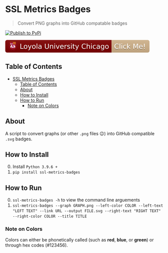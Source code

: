 # SSL Metrics Badges

> Convert PNG graphs into GitHub compatable badges

[![Publish to PyPi](https://github.com/SoftwareSystemsLaboratory/ssl-metrics-badges/actions/workflows/pypi.yml/badge.svg)](https://github.com/SoftwareSystemsLaboratory/ssl-metrics-badges/actions/workflows/pypi.yml)

![Example](tests/luc.svg)

## Table of Contents

- [SSL Metrics Badges](#ssl-metrics-badges)
  - [Table of Contents](#table-of-contents)
  - [About](#about)
  - [How to Install](#how-to-install)
  - [How to Run](#how-to-run)
    - [Note on Colors](#note-on-colors)

## About

A script to convert graphs (or other `.png` files 😉) into GitHub compatible `.svg` badges.

## How to Install

0. Install `Python 3.9.6 +`
1. `pip install ssl-metrics-badges`

## How to Run

0. `ssl-metrics-badges -h` to view the command line arguements
1. `ssl-metrics-badges --graph GRAPH.png --left-color COLOR --left-text "LEFT TEXT" --link URL --output FILE.svg --right-text "RIGHT TEXT" --right-color COLOR --title TITLE`

### Note on Colors

Colors can either be phonetically called (such as **red**, **blue**, or **green**) or through hex codes (#123456).
